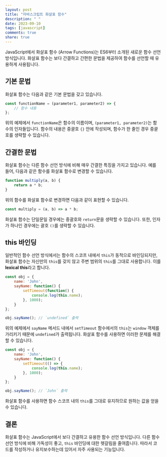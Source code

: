 ```yaml
---
layout: post
title: "자바스크립트 화살표 함수"
description: " "
date: 2023-09-10
tags: [javascript]
comments: true
share: true
---
```


JavaScript에서 화살표 함수 (Arrow Functions)는 ES6부터 소개된 새로운 함수 선언 방식입니다. 화살표 함수는 보다 간결하고 간편한 문법을 제공하여 함수를 선언할 때 유용하게 사용됩니다.

## 기본 문법

화살표 함수는 다음과 같은 기본 문법을 갖고 있습니다.

```javascript
const functionName = (parameter1, parameter2) => {
    // 함수 내용
};
```

위의 예제에서 `functionName`은 함수의 이름이며, `(parameter1, parameter2)`는 함수의 인자들입니다. 함수의 내용은 중괄호 `{}` 안에 작성되며, 함수가 한 줄인 경우 중괄호를 생략할 수 있습니다.

## 간결한 문법

화살표 함수는 다른 함수 선언 방식에 비해 매우 간결한 특징을 가지고 있습니다. 예를 들어, 다음과 같은 함수를 화살표 함수로 변경할 수 있습니다.

```javascript
function multiply(a, b) {
    return a * b;
}
```

위의 함수를 화살표 함수로 변경하면 다음과 같이 표현할 수 있습니다.

```javascript
const multiply = (a, b) => a * b;
```

화살표 함수는 단일문일 경우에는 중괄호와 `return`문을 생략할 수 있습니다. 또한, 인자가 하나인 경우에는 괄호 `()`를 생략할 수 있습니다.

## this 바인딩

일반적인 함수 선언 방식에서는 함수의 스코프 내에서 `this`가 동적으로 바인딩되지만, 화살표 함수는 자신만의 `this`를 갖지 않고 주변 범위의 `this`를 그대로 사용합니다. 이를 **lexical this**라고 합니다.

```javascript
const obj = {
    name: 'John',
    sayName: function() {
        setTimeout(function() {
            console.log(this.name);
        }, 1000);
    }
};

obj.sayName(); // `undefined` 출력
```

위의 예제에서 `sayName` 메서드 내에서 `setTimeout` 함수에서의 `this`는 `window` 객체를 가리키기 때문에 `undefined`가 출력됩니다. 화살표 함수를 사용하면 이러한 문제를 해결할 수 있습니다.

```javascript
const obj = {
    name: 'John',
    sayName: function() {
        setTimeout(() => {
            console.log(this.name);
        }, 1000);
    }
};

obj.sayName(); // `John` 출력
```

화살표 함수를 사용하면 함수 스코프 내의 `this`를 그대로 유지하므로 원하는 값을 얻을 수 있습니다.

## 결론

화살표 함수는 JavaScript에서 보다 간결하고 유용한 함수 선언 방식입니다. 다른 함수 선언 방식에 비해 가독성이 좋고, `this` 바인딩에 대한 헷갈림을 줄여줍니다. 따라서 코드를 작성하거나 유지보수하는데 있어서 자주 사용되는 기능입니다.